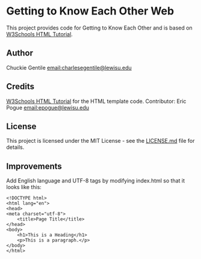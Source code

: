# Getting to Know Each Other Web
This project provides code for Getting to Know Each Other and is based on 
[W3Schools HTML Tutorial](https://www.w3schools.com/html/).

## Author
Chuckie Gentile [email:charlesegentile@lewisu.edu](mailto:charlesegentile@lewisu.edu)

## Credits
[W3Schools HTML Tutorial](https://www.w3schools.com/html/) for the HTML template code. Contributor: Eric Pogue [email:epogue@lewisu.edu](mailto:epogue@lewisu.edu)


## License
This project is licensed under the MIT License - see the [LICENSE.md](LICENSE) file for details.

## Improvements
Add English language and UTF-8 tags by modifying index.html so that it looks like this:
```
<!DOCTYPE html>
<html lang="en">
<head>
<meta charset="utf-8">
	<title>Page Title</title>
</head>
<body>
	<h1>This is a Heading</h1>
	<p>This is a paragraph.</p>
</body>
</html>
```
